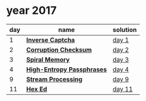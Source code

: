 # year 2017

| day | name | solution |
| --- | --- | --- |
| 1 | **[Inverse Captcha](https://adventofcode.com/2017/day/1)** | [day  1](/aoc/src/bin/aoc2017/aoc2017_02.rs) |
| 2 | **[Corruption Checksum](https://adventofcode.com/2017/day/2)** | [day  2](/aoc/src/bin/aoc2017/aoc2017_02.rs) |
| 3 | **[Spiral Memory](https://adventofcode.com/2017/day/3)** | [day  3](/aoc/src/bin/aoc2017/aoc2017_03.rs) |
| 4 | **[High-Entropy Passphrases](https://adventofcode.com/2017/day/4)** | [day  4](/aoc/src/bin/aoc2017/aoc2017_04.rs) |
| 9 | **[Stream Processing](https://adventofcode.com/2017/day/9)** | [day  9](/aoc/src/bin/aoc2017/aoc2017_09.rs) |
| 11 | **[Hex Ed](https://adventofcode.com/2017/day/11)** | [day 11](/aoc/src/bin/aoc2017/aoc2017_11.rs) |

